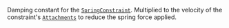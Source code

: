Damping constant for the [`SpringConstraint`](https://create.roblox.com/docs/reference/engine/classes/SpringConstraint). Multiplied to the
velocity of the constraint's [`Attachments`](https://create.roblox.com/docs/reference/engine/classes/Attachment) to reduce the
spring force applied.